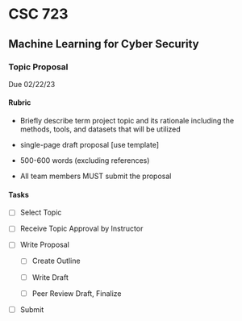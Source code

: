 # CSC 723
## Machine Learning for Cyber Security

### Topic Proposal
 Due 02/22/23 

#### Rubric

- Briefly describe term project topic and its rationale including the methods, tools, and datasets that will be utilized

- single-page draft proposal [use template]
- 500-600 words (excluding references) 

- All team members MUST submit the proposal


#### Tasks

- [ ]  Select Topic

- [ ]  Receive Topic Approval by Instructor

- [ ]  Write Proposal

	- [ ]	Create Outline

	- [ ]	Write Draft

	- [ ]	Peer Review Draft, Finalize
	
- [ ]  Submit 
